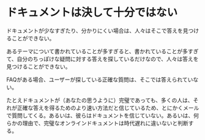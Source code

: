 # ドキュメントは決して十分ではない

ドキュメントが少なすぎたり、分かりにくい場合は、人々はそこで答えを見つけることができない。

あるテーマについて書かれていることが多すぎると、書かれていることが多すぎて、自分のちっぽけな疑問に対する答えを探しているだけなので、人々は答えを見つけることができない。

FAQがある場合、ユーザーが探している正確な質問は、そこでは答えられていない。

たとえドキュメントが（あなたの思うように）完璧であっても、多くの人は、それが正確な答えを得るためのより速い方法だと信じているため、とにかくメールで質問してくる。あるいは、彼らはドキュメントを信じていない。あるいは、何らかの理由で、完璧なオンラインドキュメントは時代遅れに違いないと判断する。
